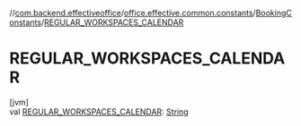 //[com.backend.effectiveoffice](../../../index.md)/[office.effective.common.constants](../index.md)/[BookingConstants](index.md)/[REGULAR_WORKSPACES_CALENDAR](-r-e-g-u-l-a-r_-w-o-r-k-s-p-a-c-e-s_-c-a-l-e-n-d-a-r.md)

# REGULAR_WORKSPACES_CALENDAR

[jvm]\
val [REGULAR_WORKSPACES_CALENDAR](-r-e-g-u-l-a-r_-w-o-r-k-s-p-a-c-e-s_-c-a-l-e-n-d-a-r.md): [String](https://kotlinlang.org/api/latest/jvm/stdlib/kotlin/-string/index.html)

